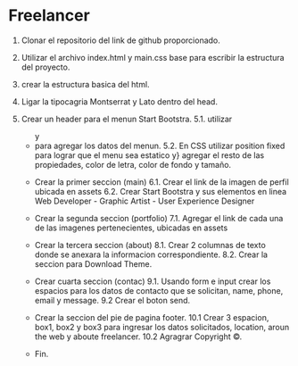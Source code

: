 # Freelancer

1. Clonar el repositorio del link de github proporcionado.
2. Utilizar el archivo index.html y main.css base para escribir la estructura del proyecto.
3. crear la estructura basica del html.
4. Ligar la tipocagria Montserrat y Lato dentro del head.
5. Crear un header para el menun Start Bootstra.
  5.1. utilizar <ul> y <li> para agregar los datos del menun.
  5.2. En CSS utilizar position fixed para lograr que el menu sea estatico y}
  agregar el resto de las propiedades, color de letra, color de fondo y tamaño.

6. Crear la primer seccion (main)
 6.1. Crear el link de la imagen de perfil ubicada en assets
 6.2. Crear Start Bootstra y sus elementos en linea Web Developer -
 Graphic Artist - User Experience Designer

7. Crear la segunda seccion (portfolio)
 7.1. Agregar el link de cada una de las imagenes pertenecientes, ubicadas en assets

8. Crear la tercera seccion (about)
 8.1. Crear 2 columnas de texto donde se anexara la informacion correspondiente.
 8.2. Crear la seccion para Download Theme.

9. Crear cuarta seccion (contac)
 9.1. Usando form e input crear los espacios para los datos de contacto que se
 solicitan, name, phone, email y message.
 9.2 Crear el boton send.

10. Crear la seccion del pie de pagina footer.
 10.1 Crear 3 espacion, box1, box2 y box3 para ingresar los datos solicitados,
 location, aroun the web y aboute freelancer.
 10.2 Agragrar Copyright ©.

 11. Fin.
